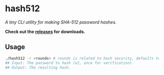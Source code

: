 # hash512

_A tiny CLI utility for making SHA-512 password hashes._

**Check out the [releases](/releases) for downloads.**

## Usage

```bash
./hash512 -r <rounds> # rounds is related to hash security, defaults to 8192
## Input: The password to hash (x2, once for verification).
## Output: The resulting hash.
```
